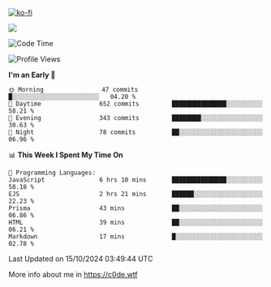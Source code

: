 [![ko-fi](https://ko-fi.com/img/githubbutton_sm.svg)](https://ko-fi.com/Z8Z4Y2LKX)

<a href="https://wakatime.com"><img src="https://wakatime.com/share/@c0dezin/b7f18a7c-ab3a-40b8-8bc7-b1b7bf71f1d6.svg" /></a>

<!--START_SECTION:waka-->
![Code Time](http://img.shields.io/badge/Code%20Time-124%20hrs%208%20mins-blue)

![Profile Views](http://img.shields.io/badge/Profile%20Views-0-blue)

**I'm an Early 🐤** 

```text
🌞 Morning                47 commits          █░░░░░░░░░░░░░░░░░░░░░░░░   04.20 % 
🌆 Daytime                652 commits         ███████████████░░░░░░░░░░   58.21 % 
🌃 Evening                343 commits         ████████░░░░░░░░░░░░░░░░░   30.63 % 
🌙 Night                  78 commits          ██░░░░░░░░░░░░░░░░░░░░░░░   06.96 % 
```


📊 **This Week I Spent My Time On** 

```text
💬 Programming Languages: 
JavaScript               6 hrs 10 mins       ███████████████░░░░░░░░░░   58.18 % 
EJS                      2 hrs 21 mins       ██████░░░░░░░░░░░░░░░░░░░   22.23 % 
Prisma                   43 mins             ██░░░░░░░░░░░░░░░░░░░░░░░   06.86 % 
HTML                     39 mins             ██░░░░░░░░░░░░░░░░░░░░░░░   06.21 % 
Markdown                 17 mins             █░░░░░░░░░░░░░░░░░░░░░░░░   02.78 % 
```


 Last Updated on 15/10/2024 03:49:44 UTC
<!--END_SECTION:waka-->

More info about me in https://c0de.wtf
